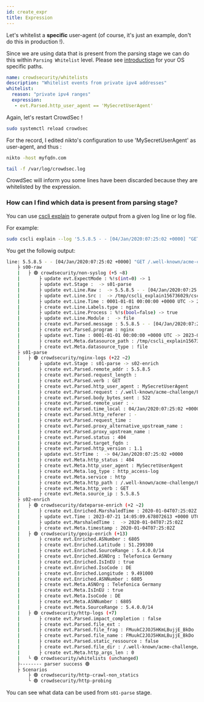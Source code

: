 ```yaml
---
id: create_expr
title: Expression
---
```


Let's whitelist a **specific** user-agent (of course, it's just an example, don't do this in production !). 

Since we are using data that is present from the parsing stage we can do this within `Parsing Whitelist` level. Please see [introduction](/whitelist/introduction.md) for your OS specific paths.

```yaml
name: crowdsecurity/whitelists
description: "Whitelist events from private ipv4 addresses"
whitelist:
  reason: "private ipv4 ranges"
  expression:
   - evt.Parsed.http_user_agent == 'MySecretUserAgent'
```

Again, let's restart CrowdSec !

```bash
sudo systemctl reload crowdsec
```

For the record, I edited nikto's configuration to use 'MySecretUserAgent' as user-agent, and thus :

```bash
nikto -host myfqdn.com
```

```bash
tail -f /var/log/crowdsec.log
```

CrowdSec will inform you some lines have been discarded because they are whitelisted by the expression.

### How can I find which data is present from parsing stage?

You can use [cscli explain](/cscli/cscli_explain.md) to generate output from a given log line or log file.

For example:

```bash
sudo cscli explain --log '5.5.8.5 - - [04/Jan/2020:07:25:02 +0000] "GET /.well-known/acme-challenge/FMuukC2JOJ5HKmLBujjE_BkDo HTTP/1.1" 404 522 "-" "MySecretUserAgent"' --type nginx -v
```
You get the followig output:

```bash
line: 5.5.8.5 - - [04/Jan/2020:07:25:02 +0000] "GET /.well-known/acme-challenge/FMuukC2JOJ5HKmLBujjE_BkDo HTTP/1.1" 404 522 "-" "MySecretUserAgent"
	├ s00-raw
	|	├ 🟢 crowdsecurity/non-syslog (+5 ~8)
	|		├ update evt.ExpectMode : %!s(int=0) -> 1
	|		├ update evt.Stage :  -> s01-parse
	|		├ update evt.Line.Raw :  -> 5.5.8.5 - - [04/Jan/2020:07:25:02 +0000] "GET /.well-known/acme-challenge/FMuukC2JOJ5HKmLBujjE_BkDo HTTP/1.1" 404 522 "-" "MySecretUserAgent"
	|		├ update evt.Line.Src :  -> /tmp/cscli_explain156736029/cscli_test_tmp.log
	|		├ update evt.Line.Time : 0001-01-01 00:00:00 +0000 UTC -> 2023-07-21 14:05:09.67803335 +0000 UTC
	|		├ create evt.Line.Labels.type : nginx
	|		├ update evt.Line.Process : %!s(bool=false) -> true
	|		├ update evt.Line.Module :  -> file
	|		├ create evt.Parsed.message : 5.5.8.5 - - [04/Jan/2020:07:25:02 +0000] "GET /.well-known/acme-challenge/FMuukC2JOJ5HKmLBujjE_BkDo HTTP/1.1" 404 522 "-" "MySecretUserAgent"
	|		├ create evt.Parsed.program : nginx
	|		├ update evt.Time : 0001-01-01 00:00:00 +0000 UTC -> 2023-07-21 14:05:09.678072613 +0000 UTC
	|		├ create evt.Meta.datasource_path : /tmp/cscli_explain156736029/cscli_test_tmp.log
	|		├ create evt.Meta.datasource_type : file
	├ s01-parse
	|	├ 🟢 crowdsecurity/nginx-logs (+22 ~2)
	|		├ update evt.Stage : s01-parse -> s02-enrich
	|		├ create evt.Parsed.remote_addr : 5.5.8.5
	|		├ create evt.Parsed.request_length : 
	|		├ create evt.Parsed.verb : GET
	|		├ create evt.Parsed.http_user_agent : MySecretUserAgent
	|		├ create evt.Parsed.request : /.well-known/acme-challenge/FMuukC2JOJ5HKmLBujjE_BkDo
	|		├ create evt.Parsed.body_bytes_sent : 522
	|		├ create evt.Parsed.remote_user : -
	|		├ create evt.Parsed.time_local : 04/Jan/2020:07:25:02 +0000
	|		├ create evt.Parsed.http_referer : -
	|		├ create evt.Parsed.request_time : 
	|		├ create evt.Parsed.proxy_alternative_upstream_name : 
	|		├ create evt.Parsed.proxy_upstream_name : 
	|		├ create evt.Parsed.status : 404
	|		├ create evt.Parsed.target_fqdn : 
	|		├ create evt.Parsed.http_version : 1.1
	|		├ update evt.StrTime :  -> 04/Jan/2020:07:25:02 +0000
	|		├ create evt.Meta.http_status : 404
	|		├ create evt.Meta.http_user_agent : MySecretUserAgent
	|		├ create evt.Meta.log_type : http_access-log
	|		├ create evt.Meta.service : http
	|		├ create evt.Meta.http_path : /.well-known/acme-challenge/FMuukC2JOJ5HKmLBujjE_BkDo
	|		├ create evt.Meta.http_verb : GET
	|		├ create evt.Meta.source_ip : 5.5.8.5
	├ s02-enrich
	|	├ 🟢 crowdsecurity/dateparse-enrich (+2 ~2)
	|		├ create evt.Enriched.MarshaledTime : 2020-01-04T07:25:02Z
	|		├ update evt.Time : 2023-07-21 14:05:09.678072613 +0000 UTC -> 2020-01-04 07:25:02 +0000 UTC
	|		├ update evt.MarshaledTime :  -> 2020-01-04T07:25:02Z
	|		├ create evt.Meta.timestamp : 2020-01-04T07:25:02Z
	|	├ 🟢 crowdsecurity/geoip-enrich (+13)
	|		├ create evt.Enriched.ASNumber : 6805
	|		├ create evt.Enriched.Latitude : 51.299300
	|		├ create evt.Enriched.SourceRange : 5.4.0.0/14
	|		├ create evt.Enriched.ASNOrg : Telefonica Germany
	|		├ create evt.Enriched.IsInEU : true
	|		├ create evt.Enriched.IsoCode : DE
	|		├ create evt.Enriched.Longitude : 9.491000
	|		├ create evt.Enriched.ASNNumber : 6805
	|		├ create evt.Meta.ASNOrg : Telefonica Germany
	|		├ create evt.Meta.IsInEU : true
	|		├ create evt.Meta.IsoCode : DE
	|		├ create evt.Meta.ASNNumber : 6805
	|		├ create evt.Meta.SourceRange : 5.4.0.0/14
	|	├ 🟢 crowdsecurity/http-logs (+7)
	|		├ create evt.Parsed.impact_completion : false
	|		├ create evt.Parsed.file_ext : 
	|		├ create evt.Parsed.file_frag : FMuukC2JOJ5HKmLBujjE_BkDo
	|		├ create evt.Parsed.file_name : FMuukC2JOJ5HKmLBujjE_BkDo
	|		├ create evt.Parsed.static_ressource : false
	|		├ create evt.Parsed.file_dir : /.well-known/acme-challenge/
	|		├ create evt.Meta.http_args_len : 0
	|	└ 🟢 crowdsecurity/whitelists (unchanged)
	├-------- parser success 🟢
	├ Scenarios
		├ 🟢 crowdsecurity/http-crawl-non_statics
		└ 🟢 crowdsecurity/http-probing
```

You can see what data can be used from `s01-parse` stage.

